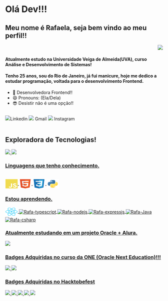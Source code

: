 # Olá Dev!!!


## Meu nome é Rafaela, seja bem vindo ao meu perfil!!

<div> 
  <img align="right" height="300em" src="https://user-images.githubusercontent.com/86390965/187468687-2504ded6-84b3-400f-abe3-7b455efa0f0b.png"/>     
</div>
<br>

#### Atualmente estudo na Universidade Veiga de Almeida(UVA), curso Análise e Desenvolvimento de Sistemas!
#### Tenho 25 anos, sou do Rio de Janeiro, já fui manicure, hoje me dedico a estudar programação, voltada para o desenvolvimento Frontend.

- 🌱 Desenvolvedora Frontend!!
- 😄 Pronouns: (Ela/Dela)
- 😎 Desistir não é uma opção!!

<br>

<div>
  <a href="https://www.linkedin.com/in/rafaelasoperes/" target="_black"><img src="https://cdn-icons-png.flaticon.com/512/4494/4494498.png" width="60px" target="_black"/></a>Linkedin
  <a href = "mailto:rafaelasoperes@gmail.com"><img src="https://cdn-icons-png.flaticon.com/512/720/720277.png" width="60px" target="_black"/></a> Gmail
  <a href="https://www.instagram.com/irafaoliver/" target="_black"><img src="https://cdn-icons-png.flaticon.com/512/3955/3955024.png" width="60px" target="_black"/></a> Instagram
</div>
<br>

## Exploradora de Tecnologias!

<div>
  <a href="https://github.com/rafaelasoperes">
  <img height="180em" src="https://github-readme-stats.vercel.app/api?username=rafaelasoperes&show_icons=true&theme=tokyonight&include_all_commits=false&count_private=true"/>
  <img height="180em" src="https://github-readme-stats.vercel.app/api/top-langs/?username=rafaelasoperes&layout=compact&langs_count=10&theme=tokyonight"/>
</div>
  
### Linguagens que tenho conhecimento.
  
<div style="display: inline_block"><br>
  <img align="center" alt="Rafa-Js" height="30" width="40" src="https://raw.githubusercontent.com/devicons/devicon/master/icons/javascript/javascript-plain.svg">
  <img align="center" alt="Rafa-HTML" height="30" width="40" src="https://raw.githubusercontent.com/devicons/devicon/master/icons/html5/html5-original.svg">
  <img align="center" alt="Rafa-CSS" height="30" width="40" src="https://raw.githubusercontent.com/devicons/devicon/master/icons/css3/css3-original.svg">
  <img align="center" alt="Rafa-Python" height="30" width="40" src="https://raw.githubusercontent.com/devicons/devicon/master/icons/python/python-original.svg">
</div>
  
### Estou aprendendo.
 <div style="display: inline_block"> 
  <img align="center" alt="Rafa-react" height="30" width="40" src="https://raw.githubusercontent.com/devicons/devicon/master/icons/react/react-original.svg">
  <img align="center" alt="Rafa-typescript" height="30" width="40"src="https://cdn.jsdelivr.net/gh/devicons/devicon/icons/typescript/typescript-original.svg" />
  <img align="center" alt="Rafa-nodejs" height="40" width="50" src="https://cdn.jsdelivr.net/gh/devicons/devicon/icons/nodejs/nodejs-original-wordmark.svg" />
  <img align="center" alt="Rafa-expressjs" height="40" width="50" src="https://cdn.jsdelivr.net/gh/devicons/devicon/icons/express/express-original-wordmark.svg" />
  <img align="center" alt="Rafa-Java" height="40" width="50" src="https://cdn.jsdelivr.net/gh/devicons/devicon/icons/java/java-original-wordmark.svg" />
  <img align="center" alt="Rafa-csharp" height="40" width="50" src="https://cdn.jsdelivr.net/gh/devicons/devicon/icons/csharp/csharp-original.svg" />
          
  </div>          
  
### Atualmente estudando em um projeto Oracle + Alura.
<img src="https://c.tenor.com/CJSGt0M6gfIAAAAj/%E5%83%8D%E3%81%8F-%E3%82%BF%E3%82%A4%E3%83%94%E3%83%B3%E3%82%B0.gif"/>

### Badges Adquiridas no curso da ONE (Oracle Next Education)!!!
  
<div style="display: inline"> 
  <img height="150px" src="https://user-images.githubusercontent.com/86390965/187529135-565aec15-0990-446f-9e6e-cd3044170c95.png"/>
  <img height="150px" src="https://user-images.githubusercontent.com/86390965/192363670-3bdf9ad6-51e3-4f79-96c5-b45ed4927403.png"/>
</div>

### Badges Adquiridas no Hacktobefest
<div style="display: inline">
  <img height="150px" src="https://user-images.githubusercontent.com/86390965/194137609-364b3e02-578e-47ac-8c8a-e6e23900a5e1.png"/>
  <img height="150px" src="https://user-images.githubusercontent.com/86390965/195611869-7b3998a0-8387-4783-bd91-d7c21b2008cc.png"/>
  <img height="150px" src="https://user-images.githubusercontent.com/86390965/195922597-a92e9340-02fa-4787-9c5b-e39595d5bb71.png"/>
  <img height="150px" src="https://user-images.githubusercontent.com/86390965/201353344-f2440d27-5413-4e68-99f0-431bbf8edc42.png"/>
  <img height="150px" src="https://user-images.githubusercontent.com/86390965/203436045-a304f41a-9777-411a-9b15-08653a0bf26f.jpg"/>
</div>
  
  
